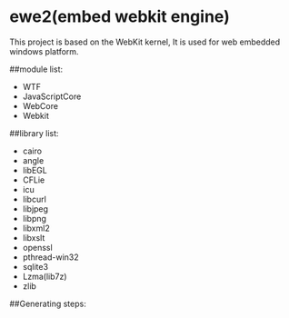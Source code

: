 # ewe2(embed webkit engine)
This project is based on the WebKit kernel,  It is used for web embedded windows platform.

##module list:
- WTF
- JavaScriptCore
- WebCore
- Webkit

##library list:
- cairo
- angle
- libEGL
- CFLie
- icu
- libcurl
- libjpeg
- libpng
- libxml2
- libxslt
- openssl
- pthread-win32
- sqlite3
- Lzma(lib7z)
- zlib

##Generating steps:

